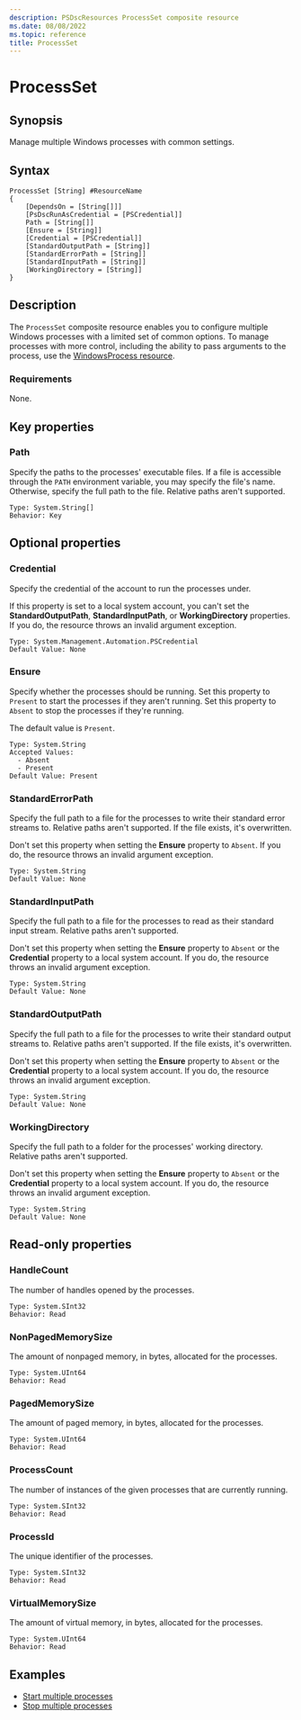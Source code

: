 ```yaml
---
description: PSDscResources ProcessSet composite resource
ms.date: 08/08/2022
ms.topic: reference
title: ProcessSet
---
```


# ProcessSet

## Synopsis

Manage multiple Windows processes with common settings.

## Syntax

```Syntax
ProcessSet [String] #ResourceName
{
    [DependsOn = [String[]]]
    [PsDscRunAsCredential = [PSCredential]]
    Path = [String[]]
    [Ensure = [String]]
    [Credential = [PSCredential]]
    [StandardOutputPath = [String]]
    [StandardErrorPath = [String]]
    [StandardInputPath = [String]]
    [WorkingDirectory = [String]]
}
```

## Description

The `ProcessSet` composite resource enables you to configure multiple Windows processes with a
limited set of common options. To manage processes with more control, including the ability to pass
arguments to the process, use the [WindowsProcess resource][1].

### Requirements

None.

## Key properties

### Path

Specify the paths to the processes' executable files. If a file is accessible through the `PATH`
environment variable, you may specify the file's name. Otherwise, specify the full path to the file.
Relative paths aren't supported.

```
Type: System.String[]
Behavior: Key
```

## Optional properties

### Credential

Specify the credential of the account to run the processes under.

If this property is set to a local system account, you can't set the **StandardOutputPath**,
**StandardInputPath**, or **WorkingDirectory** properties. If you do, the resource throws an invalid
argument exception.

```
Type: System.Management.Automation.PSCredential
Default Value: None
```

### Ensure

Specify whether the processes should be running. Set this property to `Present` to start the
processes if they aren't running. Set this property to `Absent` to stop the processes if they're
running.

The default value is `Present`.

```
Type: System.String
Accepted Values:
  - Absent
  - Present
Default Value: Present
```

### StandardErrorPath

Specify the full path to a file for the processes to write their standard error streams to. Relative
paths aren't supported. If the file exists, it's overwritten.

Don't set this property when setting the **Ensure** property to `Absent`. If you do, the resource
throws an invalid argument exception.

```
Type: System.String
Default Value: None
```

### StandardInputPath

Specify the full path to a file for the processes to read as their standard input stream. Relative
paths aren't supported.

Don't set this property when setting the **Ensure** property to `Absent` or the **Credential**
property to a local system account. If you do, the resource throws an invalid argument exception.

```
Type: System.String
Default Value: None
```

### StandardOutputPath

Specify the full path to a file for the processes to write their standard output streams to.
Relative paths aren't supported. If the file exists, it's overwritten.

Don't set this property when setting the **Ensure** property to `Absent` or the **Credential**
property to a local system account. If you do, the resource throws an invalid argument exception.

```
Type: System.String
Default Value: None
```

### WorkingDirectory

Specify the full path to a folder for the processes' working directory. Relative paths aren't
supported.

Don't set this property when setting the **Ensure** property to `Absent` or the **Credential**
property to a local system account. If you do, the resource throws an invalid argument exception.

```
Type: System.String
Default Value: None
```

## Read-only properties

### HandleCount

The number of handles opened by the processes.

```
Type: System.SInt32
Behavior: Read
```

### NonPagedMemorySize

The amount of nonpaged memory, in bytes, allocated for the processes.

```
Type: System.UInt64
Behavior: Read
```

### PagedMemorySize

The amount of paged memory, in bytes, allocated for the processes.

```
Type: System.UInt64
Behavior: Read
```

### ProcessCount

The number of instances of the given processes that are currently running.

```
Type: System.SInt32
Behavior: Read
```

### ProcessId

The unique identifier of the processes.

```
Type: System.SInt32
Behavior: Read
```

### VirtualMemorySize

The amount of virtual memory, in bytes, allocated for the processes.

```
Type: System.UInt64
Behavior: Read
```

## Examples

- [Start multiple processes][2]
- [Stop multiple processes][3]

<!-- Reference Links -->

[1]: ../WindowsProcess/WindowsProcess.md
[2]: Start.md
[3]: Stop.md
